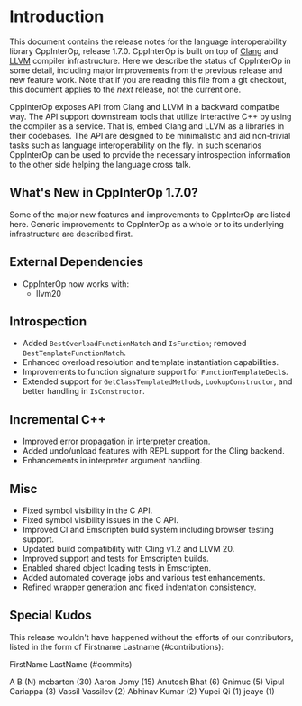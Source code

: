 # Introduction

This document contains the release notes for the language interoperability
library CppInterOp, release 1.7.0. CppInterOp is built on top of
[Clang](http://clang.llvm.org) and [LLVM](http://llvm.org%3E) compiler
infrastructure. Here we describe the status of CppInterOp in some detail,
including major improvements from the previous release and new feature work.
Note that if you are reading this file from a git checkout, this document
applies to the *next* release, not the current one.

CppInterOp exposes API from Clang and LLVM in a backward compatibe way. The API
support downstream tools that utilize interactive C++ by using the compiler as
a service. That is, embed Clang and LLVM as a libraries in their codebases. The
API are designed to be minimalistic and aid non-trivial tasks such as language
interoperability on the fly. In such scenarios CppInterOp can be used to provide
the necessary introspection information to the other side helping the language
cross talk.

## What's New in CppInterOp 1.7.0?

Some of the major new features and improvements to CppInterOp are listed here.
Generic improvements to CppInterOp as a whole or to its underlying
infrastructure are described first.

## External Dependencies

- CppInterOp now works with:
  - llvm20

## Introspection

- Added `BestOverloadFunctionMatch` and `IsFunction`; removed
  `BestTemplateFunctionMatch`.
- Enhanced overload resolution and template instantiation capabilities.
- Improvements to function signature support for `FunctionTemplateDecl`s.
- Extended support for `GetClassTemplatedMethods`, `LookupConstructor`, and
  better handling in `IsConstructor`.

## Incremental C++

- Improved error propagation in interpreter creation.
- Added undo/unload features with REPL support for the Cling backend.
- Enhancements in interpreter argument handling.

## Misc

- Fixed symbol visibility in the C API.
- Fixed symbol visibility issues in the C API.
- Improved CI and Emscripten build system including browser testing support.
- Updated build compatibility with Cling v1.2 and LLVM 20.
- Improved support and tests for Emscripten builds.
- Enabled shared object loading tests in Emscripten.
- Added automated coverage jobs and various test enhancements.
- Refined wrapper generation and fixed indentation consistency.


## Special Kudos

This release wouldn't have happened without the efforts of our contributors,
listed in the form of Firstname Lastname (#contributions):

FirstName LastName (#commits)

A B (N)
mcbarton (30)
Aaron Jomy (15)
Anutosh Bhat (6)
Gnimuc (5)
Vipul Cariappa (3)
Vassil Vassilev (2)
Abhinav Kumar (2)
Yupei Qi (1)
jeaye (1)
